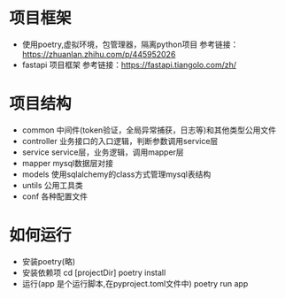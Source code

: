 # 项目框架
+ 使用poetry,虚拟环境，包管理器，隔离python项目
参考链接：https://zhuanlan.zhihu.com/p/445952026
+ fastapi 项目框架
参考链接：https://fastapi.tiangolo.com/zh/

# 项目结构
+ common
中间件(token验证，全局异常捕获，日志等)和其他类型公用文件
+ controller
业务接口的入口逻辑，判断参数调用service层
+ service
service层，业务逻辑，调用mapper层
+ mapper
mysql数据层对接
+ models
使用sqlalchemy的class方式管理mysql表结构
+ untils
公用工具类
+ conf
各种配置文件

# 如何运行
+ 安装poetry(略)
+ 安装依赖项
cd [projectDir]
poetry install
+ 运行(app 是个运行脚本,在pyproject.toml文件中)
poetry run app
